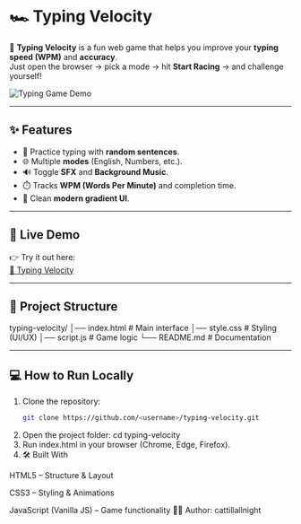 # 🏎️ Typing Velocity  

🚀 **Typing Velocity** is a fun web game that helps you improve your **typing speed (WPM)** and **accuracy**.  
Just open the browser → pick a mode → hit **Start Racing** → and challenge yourself!  

![Typing Game Demo](https://i.imgur.com/2O6G6H8.png) <!-- Replace with your own screenshot -->

---

## ✨ Features
- 🎯 Practice typing with **random sentences**.  
- 🌐 Multiple **modes** (English, Numbers, etc.).  
- 🔊 Toggle **SFX** and **Background Music**.  
- ⏱️ Tracks **WPM (Words Per Minute)** and completion time.  
- 🎨 Clean **modern gradient UI**.  

---

## 🚀 Live Demo
👉 Try it out here:  
[🔗 Typing Velocity](https://<username>.github.io/typing-velocity/)  

---

## 📂 Project Structure
typing-velocity/
│── index.html # Main interface
│── style.css # Styling (UI/UX)
│── script.js # Game logic
└── README.md # Documentation


---

## 💻 How to Run Locally
1. Clone the repository:
   ```bash
   git clone https://github.com/<username>/typing-velocity.git
2. Open the project folder:
cd typing-velocity
3. Run index.html in your browser (Chrome, Edge, Firefox).
4. 🛠️ Built With

HTML5 – Structure & Layout

CSS3 – Styling & Animations

JavaScript (Vanilla JS) – Game functionality
👩‍💻 Author: cattillallnight
